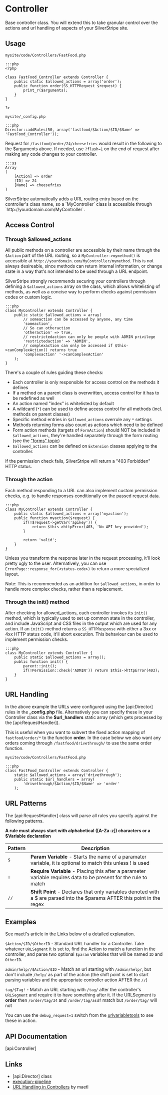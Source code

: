 # Controller

Base controller class.  You will extend this to take granular control over the actions and url handling of aspects of
your SilverStripe site.

## Usage

`mysite/code/Controllers/FastFood.php`

	:::php
	<?php
	
	class FastFood_Controller extends Controller {
		public static $allowed_actions = array('order');
	    public function order(SS_HTTPRequest $request) {
	        print_r($arguments);
	    }
	}

	?>


`mysite/_config.php`

	:::php
	Director::addRules(50, array('fastfood/$Action/$ID/$Name' => 'FastFood_Controller'));


Request for `/fastfood/order/24/cheesefries` would result in the following to the $arguments above. If needed, use
`?flush=1` on the end of request after making any code changes to your controller.

	:::ss
	Array
	(
	    [Action] => order
	    [ID] => 24
	    [Name] => cheesefries
	)

<div class="warning" markdown='1'>
	SilverStripe automatically adds a URL routing entry based on the controller's class name,
	so a `MyController` class is accessible through `http://yourdomain.com/MyController`.
</div>

## Access Control

### Through $allowed_actions

All public methods on a controller are accessible by their name through the `$Action`
part of the URL routing, so a `MyController->mymethod()` is accessible at
`http://yourdomain.com/MyController/mymethod`. This is not always desireable,
since methods can return internal information, or change state in a way
that's not intended to be used through a URL endpoint.

SilverStripe strongly recommends securing your controllers
through defining a `$allowed_actions` array on the class,
which allows whitelisting of methods, as well as a concise
way to perform checks against permission codes or custom logic.

	:::php
	class MyController extends Controller {
		public static $allowed_actions = array(
			// someaction can be accessed by anyone, any time
			'someaction', 
			// So can otheraction
			'otheraction' => true, 
			// restrictedaction can only be people with ADMIN privilege
			'restrictedaction' => 'ADMIN', 
			// complexaction can only be accessed if $this->canComplexAction() returns true
			'complexaction' '->canComplexAction' 
		);
	}

There's a couple of rules guiding these checks:

 * Each controller is only responsible for access control on the methods it defines
 * If a method on a parent class is overwritten, access control for it has to be redefined as well
 * An action named "index" is whitelisted by default
 * A wildcard (`*`) can be used to define access control for all methods (incl. methods on parent classes)
 * Specific method entries in `$allowed_actions` overrule any `*` settings
 * Methods returning forms also count as actions which need to be defined
 * Form action methods (targets of `FormAction`) should NOT be included in `$allowed_actions`,
   they're handled separately through the form routing (see the ["forms" topic](/topics/forms))
 * `$allowed_actions` can be defined on `Extension` classes applying to the controller.


If the permission check fails, SilverStripe will return a "403 Forbidden" HTTP status.

### Through the action

Each method responding to a URL can also implement custom permission checks,
e.g. to handle responses conditionally on the passed request data.

	:::php
	class MyController extends Controller {
		public static $allowed_actions = array('myaction');
		public function myaction($request) {
			if(!$request->getVar('apikey')) {
				return $this->httpError(403, 'No API key provided');
			} 
				
			return 'valid';
		}
	}

Unless you transform the response later in the request processing,
it'll look pretty ugly to the user. Alternatively, you can use
`ErrorPage::response_for(<status-code>)` to return a more specialized layout.

Note: This is recommended as an addition for `$allowed_actions`, in order to handle
more complex checks, rather than a replacement.

### Through the init() method

After checking for allowed_actions, each controller invokes its `init()` method,
which is typically used to set up common state in the controller, and 
include JavaScript and CSS files in the output which are used for any action.
If an `init()` method returns a `SS_HTTPResponse` with either a 3xx or 4xx HTTP
status code, it'll abort execution. This behaviour can be used to implement
permission checks.

	:::php
	class MyController extends Controller {
		public static $allowed_actions = array();
		public function init() {
			parent::init();
			if(!Permission::check('ADMIN')) return $this->httpError(403);
		}
	}

## URL Handling

In the above example the URLs were configured using the [api:Director] rules in the **_config.php** file. 
Alternatively you can specify these in your Controller class via the **$url_handlers** static array (which gets
processed by the [api:RequestHandler]).

This is useful when you want to subvert the fixed action mapping of `fastfood/order/*` to the function **order**.  In
the case below we also want any orders coming through `/fastfood/drivethrough/` to use the same order function.

`mysite/code/Controllers/FastFood.php`

	:::php
	class FastFood_Controller extends Controller {
	    static $allowed_actions = array('drivethrough');
	    public static $url_handlers = array(
	        'drivethrough/$Action/$ID/$Name' => 'order'
	    );



## URL Patterns

The [api:RequestHandler] class will parse all rules you specify against the following patterns.

**A rule must always start with alphabetical ([A-Za-z]) characters or a $Variable declaration**

 | Pattern     | Description | 
 | ----------- | --------------- | 
 | `$`         | **Param Variable** - Starts the name of a paramater variable, it is optional to match this unless ! is used | 
 | `!`         | **Require Variable** - Placing this after a parameter variable requires data to be present for the rule to match | 
 | `//`        | **Shift Point** - Declares that only variables denoted with a $ are parsed into the $params AFTER this point in the regex | 

## Examples

See maetl's article in the Links below of a detailed explanation. 

`$Action/$ID/$OtherID` - Standard URL handler for a Controller.  Take whatever `URLSegment` it is set to, find
the Action to match a function in the controller, and parse two optional `$param` variables that will be named `ID` and
`OtherID`.


`admin/help//$Action/$ID` - Match an url starting with `/admin/help/`, but don't include `/help/` as part of the
action (the shift point is set to start parsing variables and the appropriate controller action AFTER the `//`)


`tag/$Tag!` - Match an URL starting with `/tag/` after the controller's `URLSegment` and require it to have something
after it.  If the URLSegment is **order** then `/order/tag/34` and `/order/tag/asdf` match but `/order/tag/` will not


You can use the `debug_request=1` switch from the [urlvariabletools](/reference/urlvariabletools) to see these in action.

## API Documentation

[api:Controller]

## Links

*  [api:Director] class
*  [execution-pipeline](/reference/execution-pipeline)
*  [URL Handling in Controllers](http://maetl.net/silverstripe-url-handling) by maetl
